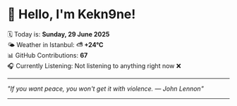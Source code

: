 # 👋 Hello, I'm Kekn9ne!

🗓️ Today is: **Sunday, 29 June 2025**  
🌤️ Weather in Istanbul: **⛅️  +24°C**  
📊 GitHub Contributions: **67**  
🎧 Currently Listening: Not listening to anything right now ❌

---

_"If you want peace, you won't get it with violence. — *John Lennon*"_

---
